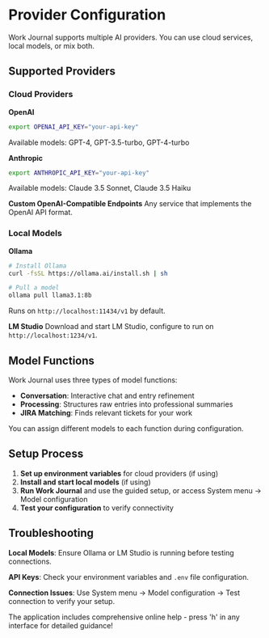 # Provider Configuration

Work Journal supports multiple AI providers. You can use cloud services, local models, or mix both.

## Supported Providers

### Cloud Providers

**OpenAI**
```bash
export OPENAI_API_KEY="your-api-key"
```
Available models: GPT-4, GPT-3.5-turbo, GPT-4-turbo

**Anthropic**  
```bash
export ANTHROPIC_API_KEY="your-api-key"
```
Available models: Claude 3.5 Sonnet, Claude 3.5 Haiku

**Custom OpenAI-Compatible Endpoints**
Any service that implements the OpenAI API format.

### Local Models

**Ollama**
```bash
# Install Ollama
curl -fsSL https://ollama.ai/install.sh | sh

# Pull a model
ollama pull llama3.1:8b
```
Runs on `http://localhost:11434/v1` by default.

**LM Studio**
Download and start LM Studio, configure to run on `http://localhost:1234/v1`.

## Model Functions

Work Journal uses three types of model functions:

- **Conversation**: Interactive chat and entry refinement
- **Processing**: Structures raw entries into professional summaries  
- **JIRA Matching**: Finds relevant tickets for your work

You can assign different models to each function during configuration.

## Setup Process

1. **Set up environment variables** for cloud providers (if using)
2. **Install and start local models** (if using)
3. **Run Work Journal** and use the guided setup, or access System menu → Model configuration
4. **Test your configuration** to verify connectivity

## Troubleshooting

**Local Models**: Ensure Ollama or LM Studio is running before testing connections.

**API Keys**: Check your environment variables and `.env` file configuration.

**Connection Issues**: Use System menu → Model configuration → Test connection to verify your setup.

The application includes comprehensive online help - press 'h' in any interface for detailed guidance!